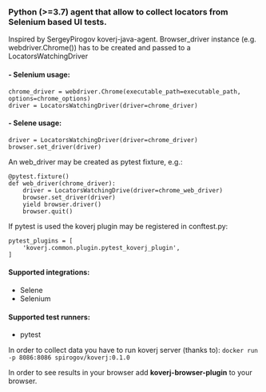 ### Python (>=3.7) agent that allow to collect locators from Selenium based UI tests.
Inspired by SergeyPirogov koverj-java-agent.
Browser_driver instance (e.g. webdriver.Chrome()) has to be created and passed to a LocatorsWatchingDriver

#### - Selenium usage:
```
chrome_driver = webdriver.Chrome(executable_path=executable_path, options=chrome_options)
driver = LocatorsWatchingDriver(driver=chrome_driver)
```

#### - Selene usage:
```
driver = LocatorsWatchingDriver(driver=chrome_driver)
browser.set_driver(driver)
```

An web_driver may be created as pytest fixture, e.g.:

```
@pytest.fixture()    
def web_driver(chrome_driver):
    driver = LocatorsWatchingDrive(driver=chrome_web_driver)
    browser.set_driver(driver)
    yield browser.driver()
    browser.quit()
```

If pytest is used the koverj plugin may be registered in conftest.py:
```
pytest_plugins = [
    'koverj.common.plugin.pytest_koverj_plugin',
]
```

#### Supported integrations:
- Selene
- Selenium

#### Supported test runners:
- pytest

In order to collect data you have to run koverj server (thanks to):
```docker run -p 8086:8086 spirogov/koverj:0.1.0```

In order to see results in your browser add **koverj-browser-plugin** to your browser.